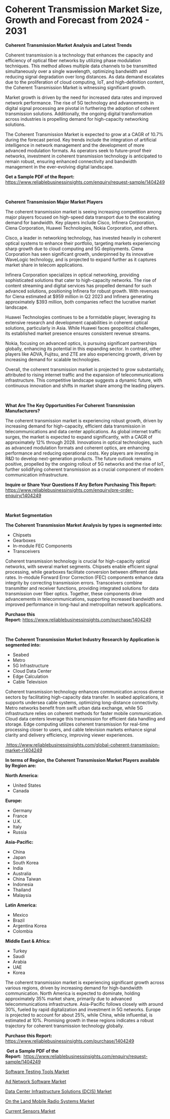 <p><h1>Coherent Transmission Market Size, Growth and Forecast from 2024 - 2031</h1></p><p><strong>Coherent Transmission Market Analysis and Latest Trends</strong></p>
<p><p>Coherent transmission is a technology that enhances the capacity and efficiency of optical fiber networks by utilizing phase modulation techniques. This method allows multiple data channels to be transmitted simultaneously over a single wavelength, optimizing bandwidth and reducing signal degradation over long distances. As data demand escalates due to the proliferation of cloud computing, IoT, and high-definition content, the Coherent Transmission Market is witnessing significant growth.</p><p>Market growth is driven by the need for increased data rates and improved network performance. The rise of 5G technology and advancements in digital signal processing are pivotal in furthering the adoption of coherent transmission solutions. Additionally, the ongoing digital transformation across industries is propelling demand for high-capacity networking solutions.</p><p>The Coherent Transmission Market is expected to grow at a CAGR of 10.7% during the forecast period. Key trends include the integration of artificial intelligence in network management and the development of more advanced modulation formats. As operators seek to future-proof their networks, investment in coherent transmission technology is anticipated to remain robust, ensuring enhanced connectivity and bandwidth management in the ever-evolving digital landscape.</p></p>
<p><strong>Get a Sample PDF of the Report:&nbsp;</strong> <a href="https://www.reliablebusinessinsights.com/enquiry/request-sample/1404249?utm_campaign=118&utm_medium=2&utm_source=Github&utm_content=ia&utm_term=23102024&utm_id=coherent-transmission">https://www.reliablebusinessinsights.com/enquiry/request-sample/1404249</a></p>
<p>&nbsp;</p>
<p><strong>Coherent Transmission Major Market Players</strong></p>
<p><p>The coherent transmission market is seeing increasing competition among major players focused on high-speed data transport due to the escalating demand for bandwidth. Key players include Cisco, Infinera Corporation, Ciena Corporation, Huawei Technologies, Nokia Corporation, and others.</p><p>Cisco, a leader in networking technology, has invested heavily in coherent optical systems to enhance their portfolio, targeting markets experiencing sharp growth due to cloud computing and 5G deployments. Ciena Corporation has seen significant growth, underpinned by its innovative WaveLogic technology, and is projected to expand further as it captures market share in telecom applications.</p><p>Infinera Corporation specializes in optical networking, providing sophisticated solutions that cater to high-capacity networks. The rise of content streaming and digital services has propelled demand for such advanced solutions, positioning Infinera for robust growth. With revenues for Ciena estimated at $959 million in Q2 2023 and Infinera generating approximately $393 million, both companies reflect the lucrative market landscape.</p><p>Huawei Technologies continues to be a formidable player, leveraging its extensive research and development capabilities in coherent optical solutions, particularly in Asia. While Huawei faces geopolitical challenges, its established market presence ensures consistent revenue streams.</p><p>Nokia, focusing on advanced optics, is pursuing significant partnerships globally, enhancing its potential in this expanding sector. In contrast, other players like ADVA, Fujitsu, and ZTE are also experiencing growth, driven by increasing demand for scalable technologies.</p><p>Overall, the coherent transmission market is projected to grow substantially, attributed to rising internet traffic and the expansion of telecommunications infrastructure. This competitive landscape suggests a dynamic future, with continuous innovation and shifts in market share among the leading players.</p></p>
<p>&nbsp;</p>
<p><strong>What Are The Key Opportunities For Coherent Transmission Manufacturers?</strong></p>
<p><p>The coherent transmission market is experiencing robust growth, driven by increasing demand for high-capacity, efficient data transmission in telecommunications and data center applications. As global internet traffic surges, the market is expected to expand significantly, with a CAGR of approximately 12% through 2028. Innovations in optical technologies, such as advanced modulation formats and coherent optics, are enhancing performance and reducing operational costs. Key players are investing in R&D to develop next-generation products. The future outlook remains positive, propelled by the ongoing rollout of 5G networks and the rise of IoT, further solidifying coherent transmission as a crucial component of modern communication infrastructure.</p></p>
<p><strong>Inquire or Share Your Questions If Any Before Purchasing This Report:</strong> <a href="https://www.reliablebusinessinsights.com/enquiry/pre-order-enquiry/1404249?utm_campaign=118&utm_medium=2&utm_source=Github&utm_content=ia&utm_term=23102024&utm_id=coherent-transmission">https://www.reliablebusinessinsights.com/enquiry/pre-order-enquiry/1404249</a></p>
<p>&nbsp;</p>
<p><strong>Market Segmentation</strong></p>
<p><strong>The Coherent Transmission Market Analysis by types is segmented into:</strong></p>
<p><ul><li>Chipsets</li><li>Gearboxes</li><li>In-module FEC Components</li><li>Transceivers</li></ul></p>
<p><p>Coherent transmission technology is crucial for high-capacity optical networks, with several market segments. Chipsets enable efficient signal processing, while gearboxes facilitate conversion between different data rates. In-module Forward Error Correction (FEC) components enhance data integrity by correcting transmission errors. Transceivers combine transmitter and receiver functions, providing integrated solutions for data transmission over fiber optics. Together, these components drive advancements in telecommunications, supporting increased bandwidth and improved performance in long-haul and metropolitan network applications.</p></p>
<p><strong>Purchase this Report:&nbsp;</strong><a href="https://www.reliablebusinessinsights.com/purchase/1404249?utm_campaign=118&utm_medium=2&utm_source=Github&utm_content=ia&utm_term=23102024&utm_id=coherent-transmission">https://www.reliablebusinessinsights.com/purchase/1404249</a></p>
<p>&nbsp;</p>
<p><strong>The Coherent Transmission Market Industry Research by Application is segmented into:</strong></p>
<p><ul><li>Seabed</li><li>Metro</li><li>5G Infrastructure</li><li>Cloud Data Center</li><li>Edge Calculation</li><li>Cable Television</li></ul></p>
<p><p>Coherent transmission technology enhances communication across diverse sectors by facilitating high-capacity data transfer. In seabed applications, it supports undersea cable systems, optimizing long-distance connectivity. Metro networks benefit from swift urban data exchange, while 5G infrastructure relies on coherent methods for faster mobile communication. Cloud data centers leverage this transmission for efficient data handling and storage. Edge computing utilizes coherent transmission for real-time processing closer to users, and cable television markets enhance signal clarity and delivery efficiency, improving viewer experiences.</p></p>
<p><a href="https://www.reliablebusinessinsights.com/global-coherent-transmission-market-r1404249?utm_campaign=118&utm_medium=2&utm_source=Github&utm_content=ia&utm_term=23102024&utm_id=coherent-transmission">&nbsp;https://www.reliablebusinessinsights.com/global-coherent-transmission-market-r1404249</a></p>
<p><strong>In terms of Region, the Coherent Transmission Market Players available by Region are:</strong></p>
<p>
    <p> <strong> North America: </strong>
        <ul>
            <li>United States</li>
            <li>Canada</li>
        </ul>
        </p> 
    <p> <strong> Europe: </strong>
        <ul>
            <li>Germany</li>
            <li>France</li>
            <li>U.K.</li>
            <li>Italy</li>
            <li>Russia</li>
        </ul>
        </p> 
    <p> <strong> Asia-Pacific: </strong>
        <ul>
            <li>China</li>
            <li>Japan</li>
            <li>South Korea</li>
            <li>India</li>
            <li>Australia</li>
            <li>China Taiwan</li>
            <li>Indonesia</li>
            <li>Thailand</li>
            <li>Malaysia</li>
        </ul>
        </p> 
    <p> <strong> Latin America: </strong>
        <ul>
            <li>Mexico</li>
            <li>Brazil</li>
            <li>Argentina Korea</li>
            <li>Colombia</li>
        </ul>
        </p> 
    <p> <strong> Middle East & Africa: </strong>
        <ul>
            <li>Turkey</li>
            <li>Saudi</li>
            <li>Arabia</li>
            <li>UAE</li>
            <li>Korea</li>
        </ul>
    </p>
    </p>
<p><p>The coherent transmission market is experiencing significant growth across various regions, driven by increasing demand for high-bandwidth communication. North America is expected to dominate, holding approximately 35% market share, primarily due to advanced telecommunications infrastructure. Asia-Pacific follows closely with around 30%, fueled by rapid digitalization and investment in 5G networks. Europe is projected to account for about 25%, while China, while influential, is estimated at 10%. Promising growth in these regions indicates a robust trajectory for coherent transmission technology globally.</p></p>
<p><strong>Purchase this Report: </strong><a href="https://www.reliablebusinessinsights.com/purchase/1404249?utm_campaign=118&utm_medium=2&utm_source=Github&utm_content=ia&utm_term=23102024&utm_id=coherent-transmission">https://www.reliablebusinessinsights.com/purchase/1404249</a></p>
<p>&nbsp;<strong>Get a Sample PDF of the Report:&nbsp;&nbsp;</strong><a href="https://www.reliablebusinessinsights.com/enquiry/request-sample/1404249?utm_campaign=118&utm_medium=2&utm_source=Github&utm_content=ia&utm_term=23102024&utm_id=coherent-transmission">https://www.reliablebusinessinsights.com/enquiry/request-sample/1404249</a></p>
<p><strong></strong></p>
<p><p><a href="https://www.linkedin.com/pulse/analyzing-global-software-testing-tools-market-growth-prospects-sf8qc?utm_campaign=118&utm_medium=2&utm_source=Github&utm_content=ia&utm_term=23102024&utm_id=coherent-transmission">Software Testing Tools Market</a></p><p><a href="https://www.linkedin.com/pulse/ad-network-software-market-research-report-2024-2031-startagem-ldstc?utm_campaign=118&utm_medium=2&utm_source=Github&utm_content=ia&utm_term=23102024&utm_id=coherent-transmission">Ad Network Software Market</a></p><p><a href="https://github.com/fadrijbtavist/Market-Research-Report-List-1/blob/main/data-center-infrastructure-solutions-dcis-market.md?utm_campaign=118&utm_medium=2&utm_source=Github&utm_content=ia&utm_term=23102024&utm_id=coherent-transmission">Data Center Infrastructure Solutions (DCIS) Market</a></p><p><a href="https://github.com/brindal51/Market-Research-Report-List-1/blob/main/on-the-land-mobile-radio-systems-market.md?utm_campaign=118&utm_medium=2&utm_source=Github&utm_content=ia&utm_term=23102024&utm_id=coherent-transmission">On the Land Mobile Radio Systems Market</a></p><p><a href="https://issuu.com/reportprime-2/docs/current-sensors-market-size-2030.pp_092bd6e4302827?utm_campaign=118&utm_medium=2&utm_source=Github&utm_content=ia&utm_term=23102024&utm_id=coherent-transmission">Current Sensors Market</a></p></p>